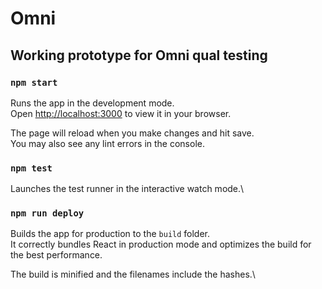 # Omni

## Working prototype for Omni qual testing

### `npm start`

Runs the app in the development mode.\
Open [http://localhost:3000](http://localhost:3000) to view it in your browser.

The page will reload when you make changes and hit save.\
You may also see any lint errors in the console.

### `npm test`

Launches the test runner in the interactive watch mode.\

### `npm run deploy`

Builds the app for production to the `build` folder.\
It correctly bundles React in production mode and optimizes the build for the best performance.

The build is minified and the filenames include the hashes.\
